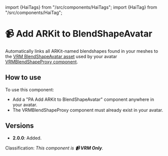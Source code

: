 ﻿import {HaiTags} from "/src/components/HaiTags";
import {HaiTag} from "/src/components/HaiTag";

# 📹 Add ARKit to BlendShapeAvatar

<HaiTags>
<HaiTag requiresVRM={true} compatibleWithVSFAvatar={true} />
</HaiTags>

Automatically links all ARKit-named blendshapes found in your meshes to the [VRM BlendShapeAvatar asset](https://vrm.dev/en/univrm/blendshape/univrm_blendshape/#blendshapeavatar)
used by your avatar [VRMBlendShapeProxy component](https://vrm.dev/en/univrm/blendshape/univrm_blendshape/#vrmblendshapeproxy).

## How to use

To use this component:
- Add a "PA Add ARKit to BlendShapeAvatar" component anywhere in your avatar.
- The VRMBlendShapeProxy component must already exist in your avatar.

## Versions

- **2.0.0**: Added.

Classification: *This component is **📹 VRM Only**.*

